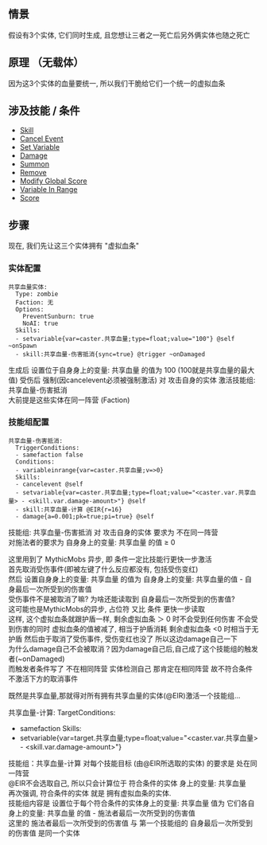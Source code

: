 情景
------
假设有3个实体, 它们同时生成, 且您想让三者之一死亡后另外俩实体也随之死亡

原理 （无载体）
------

因为这3个实体的血量要统一, 所以我们干脆给它们一个统一的虚拟血条  

涉及技能 / 条件
------

- [Skill](/技能/列表/skill)
- [Cancel Event](/技能/列表/cancelevent)
- [Set Variable](/技能/列表/setvariable)
- [Damage](/技能/列表/Damage)
- [Summon](/技能/列表/Summon)
- [Remove](/技能/列表/Remove)
- [Modify Global Score](/技能/列表/modifyglobalscore)
- [Variable In Range](/条件/variableinrange)
- [Score](/条件/Score)

步骤
------

现在, 我们先让这三个实体拥有 "虚拟血条"

### 实体配置

    共享血量实体:
      Type: zombie
      Faction: 无
      Options:
        PreventSunburn: true
        NoAI: true
      Skills:
      - setvariable{var=caster.共享血量;type=float;value="100"} @self ~onSpawn
      - skill:共享血量-伤害抵消{sync=true} @trigger ~onDamaged

生成后 设置位于自身身上的变量: 共享血量 的值为 100 (100就是共享血量的最大值)
受伤后 强制(因cancelevent必须被强制激活) 对 攻击自身的实体 激活技能组: 共享血量-伤害抵消  
大前提是这些实体在同一阵营 (Faction)

### 技能组配置

    共享血量-伤害抵消:
      TriggerConditions:
      - samefaction false
      Conditions:
      - variableinrange{var=caster.共享血量;v=>0}
      Skills:
      - cancelevent @self
      - setvariable{var=caster.共享血量;type=float;value="<caster.var.共享血量> - <skill.var.damage-amount>"} @self
      - skill:共享血量-计算 @EIR{r=16}
      - damage{a=0.001;pk=true;pi=true} @self

技能组: 共享血量-伤害抵消 对 攻击自身的实体 要求为 不在同一阵营  
对施法者的要求为 自身身上的变量: 共享血量 的值 ≥ 0

这里用到了 MythicMobs 异步, 即 条件一定比技能行更快一步激活  
首先取消受伤事件(即被左键了什么反应都没有, 包括受伤变红)  
然后 设置自身身上的变量: 共享血量 的值为 自身身上的变量: 共享血量的值 - 自身最后一次所受到的伤害值  
受伤事件不是被取消了嘛? 为啥还能读取到 自身最后一次所受到的伤害值?  
这可能也是MythicMobs的异步, 占位符 又比 条件 更快一步读取  
这样, 这个虚拟血条就跟护盾一样, 剩余虚拟血条 ＞ 0 时不会受到任何伤害
不会受到伤害的同时 虚拟血条的值被减了, 相当于护盾消耗 剩余虚拟血条 <0 时相当于无护盾
然后由于取消了受伤事件, 受伤变红也没了 所以这边damage自己一下  
为什么damage自己不会被取消？因为damage自己后,自己成了这个技能组的触发者(~onDamaged)  
而触发者条件写了 不在相同阵营 实体检测自己 那肯定在相同阵营 故不符合条件 不激活下方的取消事件

既然是共享血量,那就得对所有拥有共享血量的实体(@EIR)激活一个技能组...

共享血量-计算:
  TargetConditions:
  - samefaction
  Skills:
  - setvariable{var=target.共享血量;type=float;value="<caster.var.共享血量> - <skill.var.damage-amount>"}

技能组：共享血量-计算 对每个技能目标 (由@EIR所选取的实体) 的要求是 处在同一阵营  
@EIR不会选取自己, 所以只会计算位于 符合条件的实体 身上的变量: 共享血量  
再次强调, 符合条件的实体 就是 拥有虚拟血条的实体.  
技能组内容是 设置位于每个符合条件的实体身上的变量: 共享血量 值为 它们各自身上的变量: 共享血量 的值 - 施法者最后一次所受到的伤害值  
这里的 施法者最后一次所受到的伤害值 与 第一个技能组的 自身最后一次所受到的伤害值 是同一个实体
